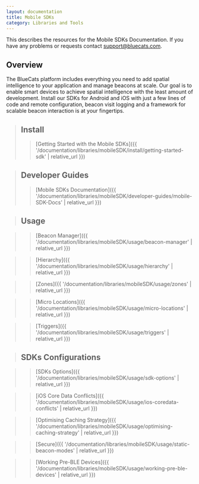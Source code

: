 ```yaml
---
layout: documentation
title: Mobile SDKs 
category: Libraries and Tools
---
```


This describes the resources for the Mobile SDKs Documentation. If you have any problems or requests contact support@bluecats.com.

## Overview

The BlueCats platform includes everything you need to add spatial intelligence to your application and manage beacons at scale. Our goal is to enable smart devices to achieve spatial intelligence with the least amount of development. Install our SDKs for Android and iOS with just a few lines of code and remote configuration, beacon visit logging and a framework for scalable beacon interaction is at your fingertips.

> ## Install
>> [Getting Started with the Mobile SDKs]({{ '/documentation/libraries/mobileSDK/install/getting-started-sdk' | relative_url }})

> ## Developer Guides
>> [Mobile SDKs Documentation]({{ '/documentation/libraries/mobileSDK/developer-guides/mobile-SDK-Docs' | relative_url }})


> ## Usage

>> [Beacon Manager]({{ '/documentation/libraries/mobileSDK/usage/beacon-manager' | relative_url }})

>> [Hierarchy]({{ '/documentation/libraries/mobileSDK/usage/hierarchy' | relative_url }})

>> [Zones]({{ '/documentation/libraries/mobileSDK/usage/zones' | relative_url }})

>> [Micro Locations]({{ '/documentation/libraries/mobileSDK/usage/micro-locations' | relative_url }})

>> [Triggers]({{ '/documentation/libraries/mobileSDK/usage/triggers' | relative_url }})


> ## SDKs Configurations

>> [SDKs Options]({{ '/documentation/libraries/mobileSDK/usage/sdk-options' | relative_url }})

>> [iOS Core Data Conflicts]({{ '/documentation/libraries/mobileSDK/usage/ios-coredata-conflicts' | relative_url }})

>> [Optimising Caching Strategy]({{ '/documentation/libraries/mobileSDK/usage/optimising-caching-strategy' | relative_url }})

>> [Secure]({{ '/documentation/libraries/mobileSDK/usage/static-beacon-modes' | relative_url }})

>> [Working Pre-BLE Devices]({{ '/documentation/libraries/mobileSDK/usage/working-pre-ble-devices' | relative_url }})










